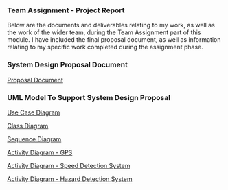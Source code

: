 ### Team Assignment - Project Report

Below are the documents and deliverables relating to my work, as well as the work of the wider team, during the Team Assignment part of this module.
I have included the final proposal document, as well as information relating to my specific work completed during the assignment phase.


### System Design Proposal Document

[Proposal Document](/pdf/design_proposal.pdf)

### UML Model To Support System Design Proposal

[Use Case Diagram](/pdf/use_case.pdf)

[Class Diagram](/pdf/class_diagram.pdf)

[Sequence Diagram](/pdf/sequence_diagram.pdf)

[Activity Diagram - GPS](/pdf/gps_activity.pdf)

[Activity Diagram - Speed Detection System](/pdf/speed_activity.pdf)

[Activity Diagram - Hazard Detection System](/pdf/hazard_activity.pdf)
